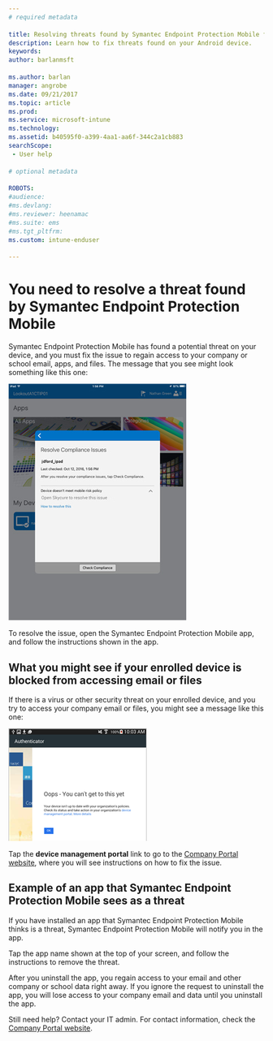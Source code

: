```yaml
---
# required metadata

title: Resolving threats found by Symantec Endpoint Protection Mobile for iOS | Microsoft Docs
description: Learn how to fix threats found on your Android device.
keywords:
author: barlanmsft

ms.author: barlan
manager: angrobe
ms.date: 09/21/2017
ms.topic: article
ms.prod:
ms.service: microsoft-intune
ms.technology:
ms.assetid: b40595f0-a399-4aa1-aa6f-344c2a1cb883
searchScope:
 - User help

# optional metadata

ROBOTS:  
#audience:
#ms.devlang:
#ms.reviewer: heenamac
#ms.suite: ems
#ms.tgt_pltfrm:
ms.custom: intune-enduser

---
```


# You need to resolve a threat found by Symantec Endpoint Protection Mobile

Symantec Endpoint Protection Mobile has found a potential threat on your device, and you must fix the issue to regain access to your company or school email, apps, and files. The message that you see might look something like this one:

![Out of compliance message from Symantec Endpoint Protection Mobile](./media/ios-skycure-noncompliant-in-ssp.png)

To resolve the issue, open the Symantec Endpoint Protection Mobile app, and follow the instructions shown in the app.

## What you might see if your enrolled device is blocked from accessing email or files

If there is a virus or other security threat on your enrolled device, and you try to access your company email or files, you might see a message like this one:

![Skycure error message with link to Company Portal website](./media/mtd-go-to-device-management-portal-android.png)

Tap the **device management portal** link to go to the [Company Portal website](http://portal.manage.microsoft.com), where you will see instructions on how to fix the issue.

## Example of an app that Symantec Endpoint Protection Mobile sees as a threat

If you have installed an app that Symantec Endpoint Protection Mobile thinks is a threat, Symantec Endpoint Protection Mobile will notify you in the app.

Tap the app name shown at the top of your screen, and follow the instructions to remove the threat.

After you uninstall the app, you regain access to your email and other company or school data right away. If you ignore the request to uninstall the app, you will lose access to your company email and data until you uninstall the app.

Still need help? Contact your IT admin. For contact information, check the [Company Portal website](http://portal.manage.microsoft.com).
